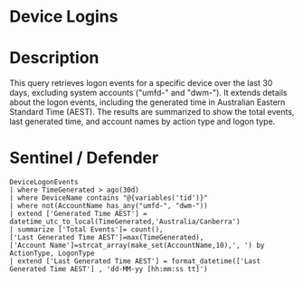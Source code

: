 # Device Logins

# Description
This query retrieves logon events for a specific device over the last 30 days, excluding system accounts ("umfd-" and "dwm-"). It extends details about the logon events, including the generated time in Australian Eastern Standard Time (AEST). The results are summarized to show the total events, last generated time, and account names by action type and logon type.

# Sentinel / Defender
```kql
DeviceLogonEvents
| where TimeGenerated > ago(30d)
| where DeviceName contains "@{variables('tid')}"
| where not(AccountName has_any("umfd-", "dwm-"))
| extend ['Generated Time AEST'] = datetime_utc_to_local(TimeGenerated,'Australia/Canberra')
| summarize ['Total Events']= count(), 
['Last Generated Time AEST']=max(TimeGenerated),  
['Account Name']=strcat_array(make_set(AccountName,10),', ') by ActionType, LogonType
| extend ['Last Generated Time AEST'] = format_datetime(['Last Generated Time AEST'] , 'dd-MM-yy [hh:mm:ss tt]')
```
